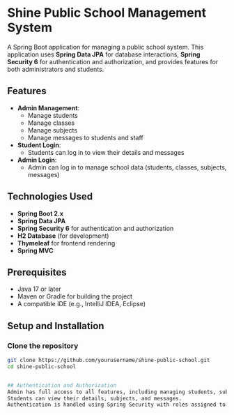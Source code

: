 # Shine Public School Management System

A Spring Boot application for managing a public school system. This application uses **Spring Data JPA** for database interactions, **Spring Security 6** for authentication and authorization, and provides features for both administrators and students.

## Features

- **Admin Management**:
  - Manage students
  - Manage classes
  - Manage subjects
  - Manage messages to students and staff
- **Student Login**:
  - Students can log in to view their details and messages
- **Admin Login**:
  - Admin can log in to manage school data (students, classes, subjects, messages)

## Technologies Used

- **Spring Boot 2.x**
- **Spring Data JPA**
- **Spring Security 6** for authentication and authorization
- **H2 Database** (for development)
- **Thymeleaf** for frontend rendering
- **Spring MVC**

## Prerequisites

- Java 17 or later
- Maven or Gradle for building the project
- A compatible IDE (e.g., IntelliJ IDEA, Eclipse)

## Setup and Installation

### Clone the repository

```bash
git clone https://github.com/yourusername/shine-public-school.git
cd shine-public-school


## Authentication and Authorization
Admin has full access to all features, including managing students, subjects, classes, and sending messages.
Students can view their details, subjects, and messages.
Authentication is handled using Spring Security with roles assigned to users.

